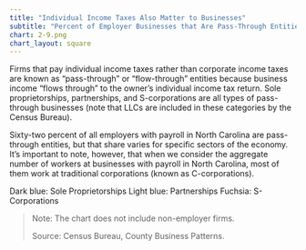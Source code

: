 ```yaml
---
title: "Individual Income Taxes Also Matter to Businesses"
subtitle: "Percent of Employer Businesses that Are Pass-Through Entities by Sector, North Carolina Statewide (2013)"
chart: 2-9.png
chart_layout: square
---
```

Firms that pay individual income taxes rather than corporate income taxes are known as “pass-through” or “flow-through” entities because business income “flows through” to the owner’s individual income tax return. Sole proprietorships, partnerships, and S-corporations are all types of pass-through businesses (note that LLCs are included in these categories by the Census Bureau).

Sixty-two percent of all employers with payroll in North Carolina are pass-through entities, but that share varies for specific sectors of the economy. It’s important to note, however, that when we consider the aggregate number of workers at businesses with payroll in North Carolina, most of them work at traditional corporations (known as C-corporations).

Dark blue: Sole Proprietorships
Light blue: Partnerships
Fuchsia: S-Corporations

> Note: The chart does not include non-employer firms.
>
> Source: Census Bureau, County Business Patterns.
